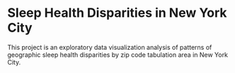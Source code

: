 # Sleep Health Disparities in New York City

This project is an exploratory data visualization analysis of patterns of geographic 
sleep health disparities by zip code tabulation area in New York City.

